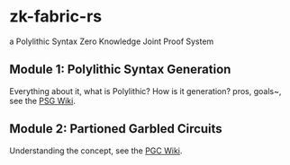 # zk-fabric-rs

a Polylithic Syntax Zero Knowledge Joint Proof System

## Module 1: Polylithic Syntax Generation

Everything about it, what is Polylithic? How is it generation? pros, goals~, see the [PSG Wiki](wiki/psg.md).

## Module 2: Partioned Garbled Circuits

Understanding the concept, see the [PGC Wiki](wiki/pgc.md).
